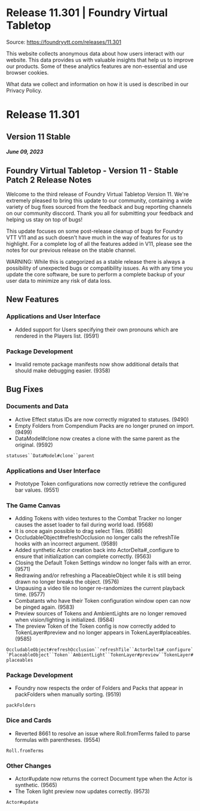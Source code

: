 # Release 11.301 | Foundry Virtual Tabletop

Source: https://foundryvtt.com/releases/11.301

This website collects anonymous data about how users interact with our website. This data provides us with 
        valuable insights that help us to improve our products. Some of these analytics features are non-essential 
        and use browser cookies.

What data we collect and information on how it is used is described in our 
        Privacy Policy.


# Release 11.301


## Version 11 Stable


##### June 09, 2023


## Foundry Virtual Tabletop - Version 11 - Stable Patch 2 Release Notes

Welcome to the third release of Foundry Virtual Tabletop Version 11. We're extremely pleased to bring this update to our community, containing a wide variety of bug fixes sourced from the feedback and bug reporting channels on our community disccord. Thank you all for submitting your feedback and helping us stay on top of bugs!

This update focuses on some post-release cleanup of bugs for Foundry VTT V11 and as such doesn't have much in the way of features for us to highlight. For a complete log of all the features added in V11, please see the notes for our previous release on the stable channel.

WARNING: While this is categorized as a stable release there is always a possibility of unexpected bugs or compatibility issues. As with any time you update the core software, be sure to perform a complete backup of your user data to minimize any risk of data loss.


## New Features


### Applications and User Interface

- Added support for Users specifying their own pronouns which are rendered in the Players list. (9591)


### Package Development

- Invalid remote package manifests now show additional details that should make debugging easier. (9358)


## Bug Fixes


### Documents and Data

- Active Effect status IDs are now correctly migrated to statuses. (9490)
- Empty Folders from Compendium Packs are no longer pruned on import. (9499)
- DataModel#clone now creates a clone with the same parent as the original. (9592)

`statuses``DataModel#clone``parent`
### Applications and User Interface

- Prototype Token configurations now correctly retrieve the configured bar values. (9551)


### The Game Canvas

- Adding Tokens with video textures to the Combat Tracker no longer causes the asset loader to fail during world load. (9568)
- It is once again possible to drag select Tiles. (9586)
- OccludableObject#refreshOcclusion no longer calls the refreshTile hooks with an incorrect argument. (9589)
- Added synthetic Actor creation back into ActorDelta#_configure to ensure that initialization can complete correctly. (9563)
- Closing the Default Token Settings window no longer fails with an error. (9571)
- Redrawing and/or refreshing a PlaceableObject while it is still being drawn no longer breaks the object. (9576)
- Unpausing a video tile no longer re-randomizes the current playback time. (9577)
- Combatants who have their Token configuration window open can now be pinged again. (9583)
- Preview sources of Tokens and AmbientLights are no longer removed when vision/lighting is initialized. (9584)
- The preview Token of the Token config is now correctly added to TokenLayer#preview and no longer appears in TokenLayer#placeables. (9585)

`OccludableObject#refreshOcclusion``refreshTile``ActorDelta#_configure``PlaceableObject``Token``AmbientLight``TokenLayer#preview``TokenLayer#placeables`
### Package Development

- Foundry now respects the order of Folders and Packs that appear in packFolders when manually sorting. (9519)

`packFolders`
### Dice and Cards

- Reverted 8661 to resolve an issue where Roll.fromTerms failed to parse formulas with parentheses. (9554)

`Roll.fromTerms`
### Other Changes

- Actor#update now returns the correct Document type when the Actor is synthetic. (9565)
- The Token light preview now updates correctly. (9573)

`Actor#update`